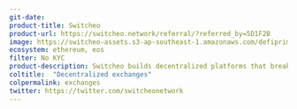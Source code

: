 ```yaml
---
git-date:
product-title: Switcheo
product-url: https://switcheo.network/referral/?referred_by=5D1F2B
image: https://switcheo-assets.s3-ap-southeast-1.amazonaws.com/defiprime+assets/card.png
ecosystem: ethereum, eos
filter: No KYC
product-description: Switcheo builds decentralized platforms that break new ground, bringing you finance without limits. Whether you’re a battle-weary trader or are just making your first purchase, there’s nothing cryptic about crypto on Switcheo. Leading the pack with multiple world firsts, your time spent with Switcheo will be a worthwhile investment. [Interview with John Wong, VP of Engineering at Switcheo](/switcheo-network).
coltitle:  "Decentralized exchanges"
colpermalink: exchanges
twitter: https://twitter.com/switcheonetwork
---
```

